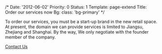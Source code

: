 /*
Date: '2012-06-02'
Priority: 0
Status: 1
Template: page-extend
Title: Order our services now
Bg:
  class: 'bg-primary'
*/
<p>To order our services, you must be a start-up brand in the new retail space. At present, the domain we can provide services is limited to Jiangsu, Zhejiang and Shanghai. By the way, We only negotiate with the founder member of the company.</p>
<a class="btn btn-secondary" href="mailto:one@soopro.com">Contact Us</a>
